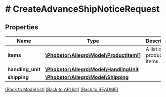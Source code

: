 # # CreateAdvanceShipNoticeRequest

## Properties

Name | Type | Description | Notes
------------ | ------------- | ------------- | -------------
**items** | [**\Phobetor\Allegro\Model\ProductItem[]**](ProductItem.md) | A list of product items. |
**handling_unit** | [**\Phobetor\Allegro\Model\HandlingUnit**](HandlingUnit.md) |  | [optional]
**shipping** | [**\Phobetor\Allegro\Model\Shipping**](Shipping.md) |  | [optional]

[[Back to Model list]](../../README.md#models) [[Back to API list]](../../README.md#endpoints) [[Back to README]](../../README.md)
